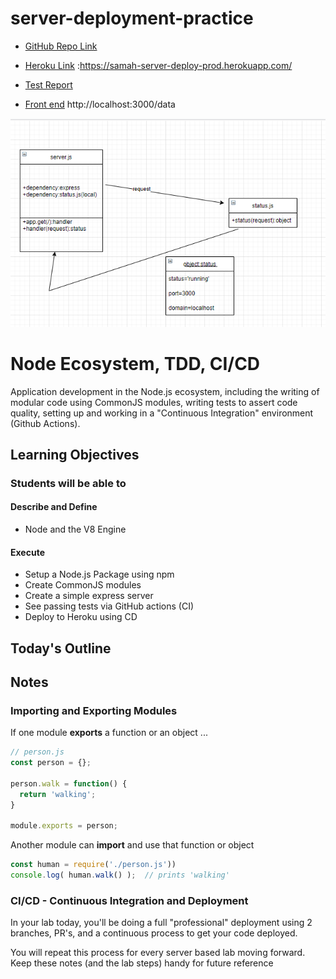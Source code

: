 # server-deployment-practice


* [GitHub Repo Link](https://github.com/samahhamed227/server-deployment-practice)

* [Heroku Link](https://samah-server-deploy-prod.herokuapp.com/) :https://samah-server-deploy-prod.herokuapp.com/

* [Test Report](https://github.com/samahhamed227/server-deployment-practice/actions)
* [Front end](https://samah-server-deploy-prod.herokuapp.com/) http://localhost:3000/data

![](diag.PNG)

# Node Ecosystem, TDD, CI/CD

Application development in the Node.js ecosystem, including the writing of modular code using CommonJS modules, writing tests to assert code quality, setting up and working in a "Continuous Integration"  environment (Github Actions).

## Learning Objectives

### Students will be able to

#### Describe and Define

- Node and the V8 Engine

#### Execute

- Setup a Node.js Package using npm
- Create CommonJS modules
- Create a simple express server
- See passing tests via GitHub actions (CI)
- Deploy to Heroku using CD

## Today's Outline

<!-- To Be Completed By Instructor -->

## Notes

### Importing and Exporting Modules

If one module **exports** a function or an object ...

```javascript
// person.js
const person = {};

person.walk = function() {
  return 'walking';
}

module.exports = person;
```

Another module can **import** and use that function or object

```javascript
const human = require('./person.js'))
console.log( human.walk() );  // prints 'walking'
```

### CI/CD - Continuous Integration and Deployment

In your lab today, you'll be doing a full "professional" deployment using 2 branches, PR's, and a continuous process to get your code deployed.

You will repeat this process for every server based lab moving forward. Keep these notes (and the lab steps) handy for future reference
